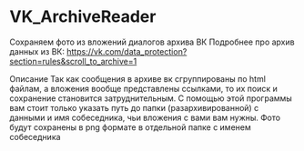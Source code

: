 # VK_ArchiveReader

Сохраняем фото из вложений диалогов архива ВК
Подробнее про архив данных из ВК: https://vk.com/data_protection?section=rules&scroll_to_archive=1

Описание
Так как сообщения в архиве вк сгруппированы по html файлам, а вложения вообще представлены ссылками, то их поиск и сохранение становится затруднительным. С помощью этой программы вам стоит только указать путь до папки (разархивированной) с данными и имя собеседника, чьи вложения с вами вам нужны. Фото будут сохранены в png формате в отдельной папке с именем собеседника
